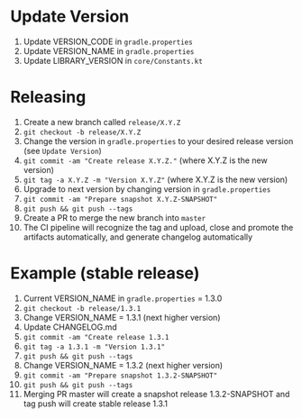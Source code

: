 Update Version
=========
1. Update VERSION_CODE in `gradle.properties`
2. Update VERSION_NAME in `gradle.properties`
3. Update LIBRARY_VERSION in `core/Constants.kt`

Releasing
=========

1. Create a new branch called `release/X.Y.Z`
2. `git checkout -b release/X.Y.Z`
3. Change the version in `gradle.properties` to your desired release version (see `Update Version`)
4. `git commit -am "Create release X.Y.Z."` (where X.Y.Z is the new version)
5. `git tag -a X.Y.Z -m "Version X.Y.Z"` (where X.Y.Z is the new version)
6. Upgrade to next version by changing version in `gradle.properties`
7. `git commit -am "Prepare snapshot X.Y.Z-SNAPSHOT"`
8. `git push && git push --tags`
9. Create a PR to merge the new branch into `master`
10. The CI pipeline will recognize the tag and upload, close and promote the artifacts automatically, and generate changelog automatically

Example (stable release)
========
1. Current VERSION_NAME in `gradle.properties` = 1.3.0
2. `git checkout -b release/1.3.1`
3. Change VERSION_NAME = 1.3.1 (next higher version)
4. Update CHANGELOG.md
5. `git commit -am "Create release 1.3.1`
6. `git tag -a 1.3.1 -m "Version 1.3.1"`
6. `git push && git push --tags`
7. Change VERSION_NAME = 1.3.2 (next higher version)
8. `git commit -am "Prepare snapshot 1.3.2-SNAPSHOT"`
9. `git push && git push --tags`
10. Merging PR master will create a snapshot release 1.3.2-SNAPSHOT and tag push will create stable release 1.3.1